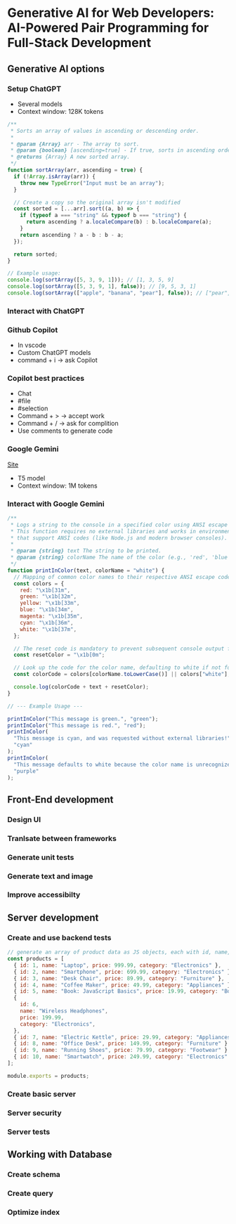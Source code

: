 # Generative AI for Web Developers: AI-Powered Pair Programming for Full-Stack Development

## Generative AI options

### Setup ChatGPT

- Several models
- Context window: 128K tokens

```js
/**
 * Sorts an array of values in ascending or descending order.
 *
 * @param {Array} arr - The array to sort.
 * @param {boolean} [ascending=true] - If true, sorts in ascending order; if false, descending.
 * @returns {Array} A new sorted array.
 */
function sortArray(arr, ascending = true) {
  if (!Array.isArray(arr)) {
    throw new TypeError("Input must be an array");
  }

  // Create a copy so the original array isn't modified
  const sorted = [...arr].sort((a, b) => {
    if (typeof a === "string" && typeof b === "string") {
      return ascending ? a.localeCompare(b) : b.localeCompare(a);
    }
    return ascending ? a - b : b - a;
  });

  return sorted;
}

// Example usage:
console.log(sortArray([5, 3, 9, 1])); // [1, 3, 5, 9]
console.log(sortArray([5, 3, 9, 1], false)); // [9, 5, 3, 1]
console.log(sortArray(["apple", "banana", "pear"], false)); // ["pear", "banana", "apple"]
```

### Interact with ChatGPT

### Github Copilot

- In vscode
- Custom ChatGPT models
- command + i -> ask Copilot

### Copilot best practices

- Chat
- #file
- #selection
- Command + > -> accept work
- Command + / -> ask for complition
- Use comments to generate code

### Google Gemini

[Site](https://gemini.google.com/app?hl=it)

- T5 model
- Context window: 1M tokens

### Interact with Google Gemini

```js
/**
 * Logs a string to the console in a specified color using ANSI escape codes.
 * This function requires no external libraries and works in environments
 * that support ANSI codes (like Node.js and modern browser consoles).
 *
 * @param {string} text The string to be printed.
 * @param {string} colorName The name of the color (e.g., 'red', 'blue', 'green'). Defaults to 'white'.
 */
function printInColor(text, colorName = "white") {
  // Mapping of common color names to their respective ANSI escape codes (foreground colors).
  const colors = {
    red: "\x1b[31m",
    green: "\x1b[32m",
    yellow: "\x1b[33m",
    blue: "\x1b[34m",
    magenta: "\x1b[35m",
    cyan: "\x1b[36m",
    white: "\x1b[37m",
  };

  // The reset code is mandatory to prevent subsequent console output from being colored.
  const resetColor = "\x1b[0m";

  // Look up the code for the color name, defaulting to white if not found.
  const colorCode = colors[colorName.toLowerCase()] || colors["white"];

  console.log(colorCode + text + resetColor);
}

// --- Example Usage ---

printInColor("This message is green.", "green");
printInColor("This message is red.", "red");
printInColor(
  "This message is cyan, and was requested without external libraries!",
  "cyan"
);
printInColor(
  "This message defaults to white because the color name is unrecognized.",
  "purple"
);
```

## Front-End development

### Design UI

### Tranlsate between frameworks

### Generate unit tests

### Generate text and image

### Improve accessibilty

## Server development

### Create and use backend tests

```js
// generate an array of product data as JS objects, each with id, name, price, and category
const products = [
  { id: 1, name: "Laptop", price: 999.99, category: "Electronics" },
  { id: 2, name: "Smartphone", price: 699.99, category: "Electronics" },
  { id: 3, name: "Desk Chair", price: 89.99, category: "Furniture" },
  { id: 4, name: "Coffee Maker", price: 49.99, category: "Appliances" },
  { id: 5, name: "Book: JavaScript Basics", price: 19.99, category: "Books" },
  {
    id: 6,
    name: "Wireless Headphones",
    price: 199.99,
    category: "Electronics",
  },
  { id: 7, name: "Electric Kettle", price: 29.99, category: "Appliances" },
  { id: 8, name: "Office Desk", price: 149.99, category: "Furniture" },
  { id: 9, name: "Running Shoes", price: 79.99, category: "Footwear" },
  { id: 10, name: "Smartwatch", price: 249.99, category: "Electronics" },
];

module.exports = products;
```

### Create basic server

### Server security

### Server tests

## Working with Database

### Create schema

### Create query

### Optimize index
